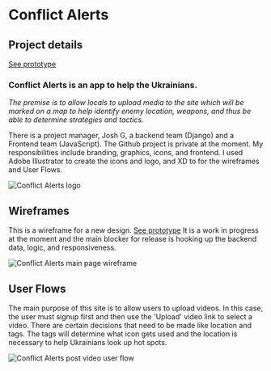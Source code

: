 # Conflict Alerts

## Project details

[See prototype](https://conflict-alerts.netlify.app)

### Conflict Alerts is an app to help the Ukrainians.

*The premise is to allow locals to upload media to the site which will be marked on a map to help identify enemy location, weapons, and thus be able to determine strategies and tactics.*

There is a project manager, Josh G, a backend team (Django) and a Frontend team (JavaScript). 
The Github project is private at the moment. My responsibilities include branding, graphics, icons, and frontend.
I used Adobe Illustrator to create the icons and logo, and XD to for the wireframes and User Flows.

![Conflict Alerts logo](/images/work/conflict-alerts/post.jpg)

## Wireframes
This is a wireframe for a new design. [See prototype](https://conflict-alerts.netlify.app)
It is a work in progress at the moment and the main blocker for release is hooking up the backend data, logic, and responsiveness.

![Conflict Alerts main page wireframe](/images/work/conflict-alerts/conflict-alerts-wireframe.png)

## User Flows
The main purpose of this site is to allow users to upload videos.  In this case, the user must signup first and then use the 'Upload' video link to select a video.  There are certain decisions that need to be made like location and tags.  The tags will determine what icon gets used and the location is necessary to help Ukrainians look up hot spots. 

![Conflict Alerts post video user flow](/images/work/conflict-alerts/userflow.png)



